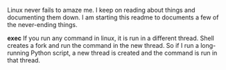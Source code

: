 Linux never fails to amaze me. I keep on reading about things and documenting them down. I am starting this readme
to documents a few of the never-ending things.

**exec**
If you run any command in linux, it is run in a different thread. Shell creates a fork and run the command in the new 
thread. So if I run a long-running Python script, a new thread is created and the command is run in that thread.
